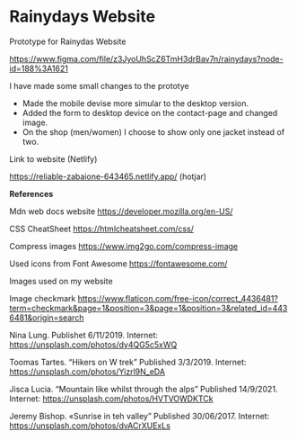 # Rainydays Website

Prototype for Rainydas Website

https://www.figma.com/file/z3JyoUhScZ6TmH3drBav7n/rainydays?node-id=188%3A1621

I have made some small changes to the prototye

- Made the mobile devise more simular to the desktop version.
- Added the form to desktop device on the contact-page and changed image.
- On the shop (men/women) I choose to show only one jacket instead of two.

Link to website (Netlify)

https://reliable-zabaione-643465.netlify.app/ (hotjar)

**References**

Mdn web docs website
https://developer.mozilla.org/en-US/

CSS CheatSheet
https://htmlcheatsheet.com/css/

Compress images
https://www.img2go.com/compress-image

Used icons from Font Awesome
https://fontawesome.com/

Images used on my website

Image checkmark
https://www.flaticon.com/free-icon/correct_4436481?term=checkmark&page=1&position=3&page=1&position=3&related_id=4436481&origin=search

Nina Lung. Publishet 6/11/2019. Internet: https://unsplash.com/photos/dy4QG5c5xWQ

Toomas Tartes. “Hikers on W trek” Published 3/3/2019. Internet:
https://unsplash.com/photos/Yizrl9N_eDA

Jisca Lucia. “Mountain like whilst through the alps” Published 14/9/2021. Internet:
https://unsplash.com/photos/HVTVOWDKTCk

Jeremy Bishop. «Sunrise in teh valley” Published 30/06/2017. Internet:
https://unsplash.com/photos/dvACrXUExLs

